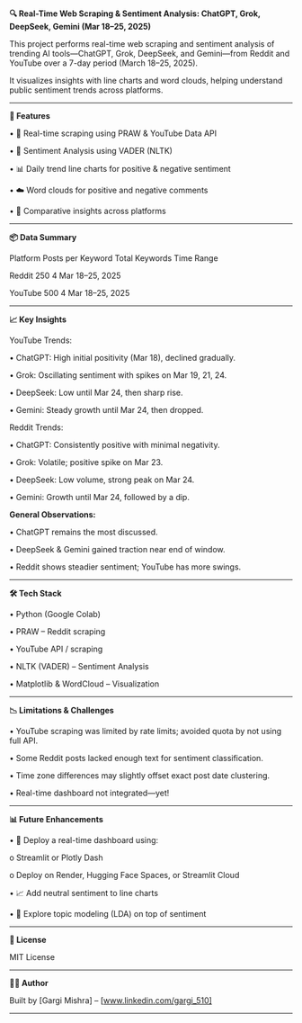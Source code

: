 **🔍 Real-Time Web Scraping & Sentiment Analysis: ChatGPT, Grok, DeepSeek, Gemini (Mar 18–25, 2025)**

This project performs real-time web scraping and sentiment analysis of trending AI tools—ChatGPT, Grok, DeepSeek, and Gemini—from Reddit and YouTube over a 7-day period (March 18–25, 2025).

It visualizes insights with line charts and word clouds, helping understand public sentiment trends across platforms.
________________________________________

**🚀 Features**

•	🔄 Real-time scraping using PRAW & YouTube Data API

•	💬 Sentiment Analysis using VADER (NLTK)

•	📊 Daily trend line charts for positive & negative sentiment

•	☁️ Word clouds for positive and negative comments

•	🧠 Comparative insights across platforms

________________________________________

**📦 Data Summary**

Platform	Posts per Keyword	Total Keywords	Time Range

Reddit	250	4	Mar 18–25, 2025

YouTube	500	4	Mar 18–25, 2025

________________________________________

**📈 Key Insights**

YouTube Trends:

•	ChatGPT: High initial positivity (Mar 18), declined gradually.

•	Grok: Oscillating sentiment with spikes on Mar 19, 21, 24.

•	DeepSeek: Low until Mar 24, then sharp rise.

•	Gemini: Steady growth until Mar 24, then dropped.


Reddit Trends:

•	ChatGPT: Consistently positive with minimal negativity.

•	Grok: Volatile; positive spike on Mar 23.

•	DeepSeek: Low volume, strong peak on Mar 24.

•	Gemini: Growth until Mar 24, followed by a dip.


**General Observations:**

•	ChatGPT remains the most discussed.

•	DeepSeek & Gemini gained traction near end of window.

•	Reddit shows steadier sentiment; YouTube has more swings.

________________________________________

**🛠 Tech Stack**

•	Python (Google Colab)

•	PRAW – Reddit scraping

•	YouTube API / scraping

•	NLTK (VADER) – Sentiment Analysis

•	Matplotlib & WordCloud – Visualization

________________________________________

**📉 Limitations & Challenges**

•	YouTube scraping was limited by rate limits; avoided quota by not using full API.

•	Some Reddit posts lacked enough text for sentiment classification.

•	Time zone differences may slightly offset exact post date clustering.

•	Real-time dashboard not integrated—yet!

________________________________________

**📊 Future Enhancements**

•	📡 Deploy a real-time dashboard using:

o	Streamlit or Plotly Dash

o	Deploy on Render, Hugging Face Spaces, or Streamlit Cloud

•	📈 Add neutral sentiment to line charts

•	🧠 Explore topic modeling (LDA) on top of sentiment


________________________________________

**📄 License**

MIT License
________________________________________

**👩‍💻 Author**

Built by [Gargi Mishra] – [www.linkedin.com/gargi_510]
________________________________________

